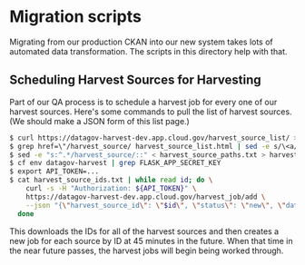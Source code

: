 # Migration scripts

Migrating from our production CKAN into our new system takes lots of automated
data transformation. The scripts in this directory help with that.

## Scheduling Harvest Sources for Harvesting

Part of our QA process is to schedule a harvest job for every one of our
harvest sources. Here's some commands to pull the list of harvest sources. (We
should make a JSON form of this list page.)

```bash
$ curl https://datagov-harvest-dev.app.cloud.gov/harvest_source_list/ > harvest_source_list.html
$ grep href=\"/harvest_source/ harvest_source_list.html | sed -e s/\<a// -e s/href=\"// -e s/\"// > harvest_source_paths.txt
$ sed -e "s:^.*/harvest_source/::" < harvest_source_paths.txt > harvest_source_ids.txt
$ cf env datagov-harvest | grep FLASK_APP_SECRET_KEY
$ export API_TOKEN=...
$ cat harvest_source_ids.txt | while read id; do \
    curl -s -H "Authorization: ${API_TOKEN}" \
    https://datagov-harvest-dev.app.cloud.gov/harvest_job/add \
    --json "{\"harvest_source_id\": \"$id\", \"status\": \"new\", \"date_created\": \"$(TZ=UTC date -Iseconds -j -v +45M)\"}" ;
  done
```

This downloads the IDs for all of the harvest sources and then creates a new
job for each source by ID at 45 minutes in the future. When that time in the
near future passes, the harvest jobs will begin being worked through.

